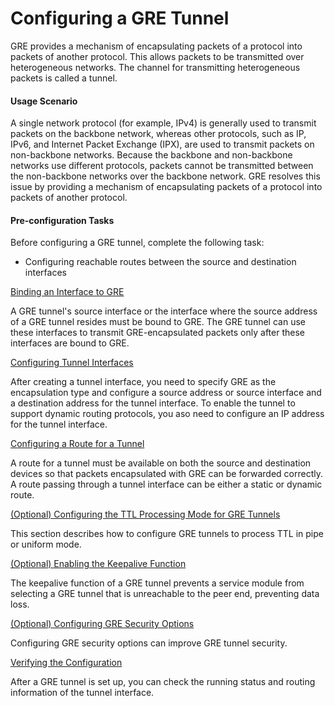 Configuring a GRE Tunnel
========================

GRE provides a mechanism of encapsulating packets of a protocol into packets of another protocol. This allows packets to be transmitted over heterogeneous networks. The channel for transmitting heterogeneous packets is called a tunnel.

#### Usage Scenario

A single network protocol (for example, IPv4) is generally used to transmit packets on the backbone network, whereas other protocols, such as IP, IPv6, and Internet Packet Exchange (IPX), are used to transmit packets on non-backbone networks. Because the backbone and non-backbone networks use different protocols, packets cannot be transmitted between the non-backbone networks over the backbone network. GRE resolves this issue by providing a mechanism of encapsulating packets of a protocol into packets of another protocol.


#### Pre-configuration Tasks

Before configuring a GRE tunnel, complete the following task:

* Configuring reachable routes between the source and destination interfaces


[Binding an Interface to GRE](../../../../software/nev8r10_vrpv8r16/user/ne/dc_ne_gre_cfg_1002.html)

A GRE tunnel's source interface or the interface where the source address of a GRE tunnel resides must be bound to GRE. The GRE tunnel can use these interfaces to transmit GRE-encapsulated packets only after these interfaces are bound to GRE.

[Configuring Tunnel Interfaces](../../../../software/nev8r10_vrpv8r16/user/vrp/dc_vrp_gre_cfg_2004.html)

After creating a tunnel interface, you need to specify GRE as the encapsulation type and configure a source address or source interface and a destination address for the tunnel interface. To enable the tunnel to support dynamic routing protocols, you aso need to configure an IP address for the tunnel interface.

[Configuring a Route for a Tunnel](../../../../software/nev8r10_vrpv8r16/user/vrp/dc_vrp_gre_cfg_2005.html)

A route for a tunnel must be available on both the source and destination devices so that packets encapsulated with GRE can be forwarded correctly. A route passing through a tunnel interface can be either a static or dynamic route.

[(Optional) Configuring the TTL Processing Mode for GRE Tunnels](../../../../software/nev8r10_vrpv8r16/user/ne/dc_ne_gre_cfg_1001.html)

This section describes how to configure GRE tunnels to process TTL in pipe or uniform mode.

[(Optional) Enabling the Keepalive Function](../../../../software/nev8r10_vrpv8r16/user/vrp/dc_vrp_gre_cfg_2009.html)

The keepalive function of a GRE tunnel prevents a service module from selecting a GRE tunnel that is unreachable to the peer end, preventing data loss.

[(Optional) Configuring GRE Security Options](../../../../software/nev8r10_vrpv8r16/user/vrp/dc_vrp_gre_cfg_2041.html)

Configuring GRE security options can improve GRE tunnel security.

[Verifying the Configuration](../../../../software/nev8r10_vrpv8r16/user/vrp/dc_vrp_gre_cfg_2007.html)

After a GRE tunnel is set up, you can check the running status and routing information of the tunnel interface.